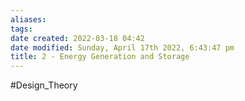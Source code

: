 ```yaml
---
aliases: 
tags: 
date created: 2022-03-18 04:42
date modified: Sunday, April 17th 2022, 6:43:47 pm
title: 2 - Energy Generation and Storage
---
```


#Design_Theory
